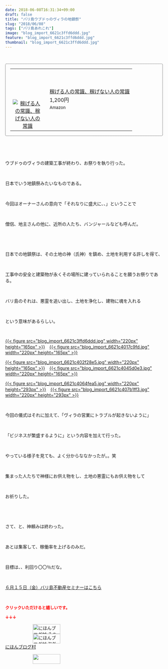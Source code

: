 ```yaml
---
date: 2018-06-08T16:31:34+09:00
draft: false
title: "バリ島ウブドゥのヴィラの地鎮祭"
slug: "2018/06/08"
tags: ["バリ島あれこれ"]
image: "blog_import_6621c3ffd6ddd.jpg"
feature: "blog_import_6621c3ffd6ddd.jpg"
thumbnail: "blog_import_6621c3ffd6ddd.jpg"
---
```

<p> </p><div contenteditable="false" style="padding: 15px; border-radius: 4px; border: 1px dotted currentColor; border-image: none;"><table border="0" cellpadding="0" cellspacing="0" style="margin: 0px; table-layout: fixed;" width="100%">	<tbody width="100%">		<tr>			<td aligin="center" style="vertical-align: middle;" width="95"><span style="text-align: center; display: block;"><a href="affiliate.do?affiliateId=37402785" alt0="BlogAffiliate" target="_blank" rel="nofollow"><img alt="稼げる人の常識、稼げない人の常識" border="0" data-img="affiliate" src="data:image/svg+xml;charset=utf-8,%3Csvg%20xmlns%3D%22http%3A%2F%2Fwww.w3.org%2F2000%2Fsvg%22%20title%3D%22Placeholder%20for%20Images%22%20role%3D%22presentation%22%20viewBox%3D%220%200%201%201%22%20%2F%3E" style="margin: 0px; vertical-align: middle; max-width: 95px;" data-src="https://images-fe.ssl-images-amazon.com/images/I/51Ft8zEBpkL._SL160_.jpg"/><noscript><img alt="稼げる人の常識、稼げない人の常識" border="0" data-img="affiliate" src="https://images-fe.ssl-images-amazon.com/images/I/51Ft8zEBpkL._SL160_.jpg" style="margin: 0px; vertical-align: middle; max-width: 95px;"></noscript></a></span></td>			<td style="line-height: 1.5; padding-left: 15px; vertical-align: middle;"><a href="affiliate.do?affiliateId=37402785" alt0="BlogAffiliate" target="_blank" rel="nofollow">稼げる人の常識、稼げない人の常識</a>			<div style="padding: 3px 0px;">1,200円</div>			<div style="font-size: 0.83em;">Amazon</div></td>		</tr>	</tbody></table></div><p> </p><p> </p><p>ウブドゥのヴィラの建築工事が終わり、お祭りを執り行った。</p><p> </p><p>日本でいう地鎮祭みたいなものである。</p><p> </p><p>今回はオーナーさんの意向で「それなりに盛大に、、」ということで</p><p> </p><p>僧侶、地主さんの他に、近所の人たち、バンジャールなども呼んだ。</p><p> </p><p> </p><p>日本での地鎮祭は、その土地の神（氏神）を鎮め、土地を利用する許しを得て、</p><p> </p><p>工事中の安全と建築物が永くその場所に建っていられることを願うお祭りである。</p><p> </p><p>バリ島のそれは、悪霊を追い出し、土地を浄化し、建物に魂を入れる</p><p> </p><p>という意味があるらしい。</p><p> </p><p><a href="blog_import_6621c3ffd6ddd.jpg">{{< figure src="blog_import_6621c3ffd6ddd.jpg" width="220px" height="165px" >}}</a>　<a href="blog_import_6621c4017c9fd.jpg">{{< figure src="blog_import_6621c4017c9fd.jpg" width="220px" height="165px" >}}</a></p><p><a href="blog_import_6621c402f28e5.jpg">{{< figure src="blog_import_6621c402f28e5.jpg" width="220px" height="165px" >}}</a>　<a href="blog_import_6621c4045d0e3.jpg">{{< figure src="blog_import_6621c4045d0e3.jpg" width="220px" height="165px" >}}</a></p><p><a href="blog_import_6621c4064fea5.jpg">{{< figure src="blog_import_6621c4064fea5.jpg" width="220px" height="293px" >}}</a>　<a href="blog_import_6621c407b1ff3.jpg">{{< figure src="blog_import_6621c407b1ff3.jpg" width="220px" height="293px" >}}</a></p><p> </p><p>今回の儀式はそれに加えて、「ヴィラの営業にトラブルが起きないように」</p><p> </p><p>「ビジネスが繁盛するように」という内容を加えて行った。</p><p> </p><p>やっている様子を見ても、よく分からななかったが。。笑</p><p> </p><p>集まった人たちで神様にお供え物をし、土地の悪霊にもお供え物をして</p><p> </p><p>お祈りした。</p><p> </p><p> </p><p>さて、と、神頼みは終わった。</p><p> </p><p>あとは集客して、稼働率を上げるのみだ。</p><p> </p><p>目標は、、利回り〇〇％だな。</p><p> </p><p><span style="text-decoration: underline;"><a href="iin.co.jp" target="_blank">６月１５日（金）バリ島不動産セミナーはこちら</a></span></p><p> </p><p><font color="#ff0000" size="2"><strong>クリックいただけると嬉しいです。</strong></font></p><p><font color="#ff0000" size="2"><strong>↓↓↓</strong></font></p><p><a href="ranking.html?p_cid=01260127" id="&amp;blogmura_banner" target="_blank"><img alt="にほんブログ村 その他生活ブログ 不動産投資へ" border="0" height="31" src="data:image/svg+xml;charset=utf-8,%3Csvg%20xmlns%3D%22http%3A%2F%2Fwww.w3.org%2F2000%2Fsvg%22%20title%3D%22Placeholder%20for%20Images%22%20role%3D%22presentation%22%20viewBox%3D%220%200%2088%2031%22%20%2F%3E" width="88" data-src="https://img-proxy.blog-video.jp/images?url=http%3A%2F%2Flife.blogmura.com%2Fhudousantoushi%2Fimg%2Fhudousantoushi88_31.gif" style="aspect-ratio: auto 88 / 31;"/><noscript><img alt="にほんブログ村 その他生活ブログ 不動産投資へ" border="0" height="31" src="https://img-proxy.blog-video.jp/images?url=http%3A%2F%2Flife.blogmura.com%2Fhudousantoushi%2Fimg%2Fhudousantoushi88_31.gif" width="88"></noscript></a><br/><a href="ranking.html?p_cid=01260127" target="_blank"><img alt="にほんブログ村 海外生活ブログ バリ島情報へ" border="0" height="31" src="data:image/svg+xml;charset=utf-8,%3Csvg%20xmlns%3D%22http%3A%2F%2Fwww.w3.org%2F2000%2Fsvg%22%20title%3D%22Placeholder%20for%20Images%22%20role%3D%22presentation%22%20viewBox%3D%220%200%2088%2031%22%20%2F%3E" width="88" data-src="https://img-proxy.blog-video.jp/images?url=http%3A%2F%2Foverseas.blogmura.com%2Fbali%2Fimg%2Fbali88_31.gif" style="aspect-ratio: auto 88 / 31;"/><noscript><img alt="にほんブログ村 海外生活ブログ バリ島情報へ" border="0" height="31" src="https://img-proxy.blog-video.jp/images?url=http%3A%2F%2Foverseas.blogmura.com%2Fbali%2Fimg%2Fbali88_31.gif" width="88"></noscript></a><br/><a href="ranking.html?p_cid=01260127" target="_blank">にほんブログ村</a></p><p><a href="link.php?1804582" title="人気ブログランキングへ"><img border="0" height="31" src="data:image/svg+xml;charset=utf-8,%3Csvg%20xmlns%3D%22http%3A%2F%2Fwww.w3.org%2F2000%2Fsvg%22%20title%3D%22Placeholder%20for%20Images%22%20role%3D%22presentation%22%20viewBox%3D%220%200%2088%2031%22%20%2F%3E" width="88" data-src="https://blog.with2.net/img/banner/banner_22.gif" style="aspect-ratio: auto 88 / 31;"/><noscript><img border="0" height="31" src="https://blog.with2.net/img/banner/banner_22.gif" width="88"></noscript></a></p><p> </p>

